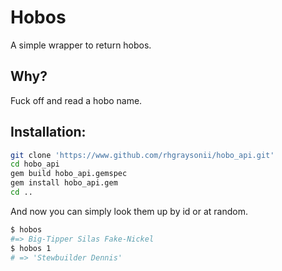 # Hobos

A simple wrapper to return hobos.

## Why?

Fuck off and read a hobo name.

## Installation:

```BASH
git clone 'https://www.github.com/rhgraysonii/hobo_api.git'
cd hobo_api
gem build hobo_api.gemspec
gem install hobo_api.gem
cd ..
```

And now you can simply look them up by id or at random.

```bash
$ hobos
#=> Big-Tipper Silas Fake-Nickel
$ hobos 1
# => 'Stewbuilder Dennis'
```
